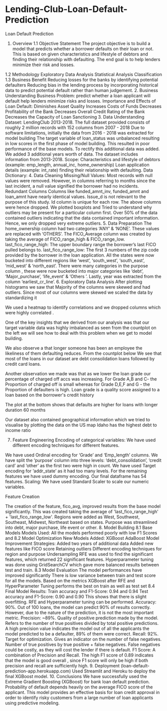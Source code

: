 # Lending-Club-Loan-Default-Prediction
Loan Default Prediction
1. Overview
1.1 Objective Statement
The project objective is to build a model that predicts whether a borrower defaults on their loan or not. This is based on given characteristics and lifestyle of debtors and finding their relationship with defaulting. The end goal is to help lenders minimize their risk and losses.

1.2 Methodology
Exploratory Data Analysis
Statistical Analysis
Classification
1.3 Business Benefit
Reducing losses for the banks by identifying potential defaulters
Reducing bias in the lending process by incorporating historical data to predict potential default rather than human judgement.
2. Business Understanding
Business Problem:
predict whether a loan applicant will default
help lenders minimize risks and losses.
Importance and Effects of Loan Default:
Diminishes Asset Quality
Increases Costs of Funds
Decreases Profitability of the Bank
Decreases Overall Credit Rating of the Bank
Decreases the Capacity of Loan Sanctioning
3. Data Understanding
Dataset: LendingClub 2013-2018.
The full dataset provided consists of roughly 2 million records with 152 columns from 2007 - 2018
Due to software limitations, initially the data from 2016 - 2018 was extracted for model building
The target variable of loan_status was unbalanced resulting in low scores in the first phase of model building. This resulted in poor performance of the base models. To rectify this additional data was added. We added 3 additional years worth of data. The dataset includes information from 2013-2018.
Scope:
Characteristics and lifestyle of debtors (example: emp_length, annual_inc, home_ownership)
Loan application details (example: int_rate)
finding their relationship with defaulting.
Data Dictionary:
4. Data Cleaning
Missing/Null Values: Most records with null values were removed. However, in columns referring to months since the last incident, a null value signified the borrower had no incidents.
Redundant Columns Columns like funded_amnt_inv, funded_amnt and loan_amnt have nearly identical values. Issue_d is not relevant to the purpose of this study. Id column is unique for each row. The above columns were hence dropped.
We plotted boxplots and Tried to understand why outliers may be present for a particular column first. Over 50% of the data contained outliers indicating that the data contained important information. Hence, we only dropped very extreme outliers.
5. Data Preparation
The home_ownership column had two categories ‘ANY’ & ‘NONE’. These values are replaced with ‘OTHERS’.
The FICO_Average column was created by taking the average of FICO_range_high & FICO_range_low.
last_fico_range_high: The upper boundary range the borrower’s last FICO pulled belongs to.
last_fico_range_low: The first 3 numbers of the zip code provided by the borrower in the loan application.
All the states were now bucketed into different regions like ‘west’, ‘south_west’, ‘south_east’, ‘mid_west’ & ‘north_east’.
There were many categories in the purpose column , these were now bucketed into major categories like ‘debt’, ‘Major_purchase’, ‘life_event’ & ‘Others ’.
Lastly, year was extracted from the column ‘earliest_cr_line’.
6. Exploratory Data Analysis
After plotting histograms we saw that Majority of the columns were skewed and had outliers. Since most of our columns were skewed we scaled the data by standardizing it

We used a heatmap to identify correlations and we dropped columns which were highly correlated .

One of the key insights that we derived from our analysis was that our target variable data was highly imbalanced as seen from the countplot on the left we will see how to deal with this problem when we get to model building.

We also observe a that longer someone has been an employee the likeliness of them defaulting reduces. From the countplot below We see that most of the loans in our dataset are debt consolidation loans followed by credit card loans.

Another observation we made was that as we lower the loan grade our percentage of charged off accs was increasing. For Grade A,B and C- the Proportion of charged off is small whereas for Grade D,E,F and G - the Proportion of defaulters is high. Loan grade is a quality score assigned to a loan based on the borrower's credit history

The plot at the bottom shows that defaults are higher for loans with longer duration 60 months

Our dataset also contained geographical information which we tried to visualise by plotting the data on the US map Idaho has the highest debt to income ratio

7. Feature Engineering
Encoding of categorical variables: We have used different encoding techniques for different features.

We have used Ordinal encoding for ‘Grade’ and ‘Emp_length’ columns. We have split the ‘purpose’ column into three levels: ‘debt_consolidation’, ‘credit card’ and ‘other’ as the first two were high in count. We have used Target encoding for ‘addr_state’ as it had too many levels.
For the remaining features we have used dummy encoding. Our final dataframe has 54 features.
Scaling: We have used Standard Scaler to scale our numeric variables.

Feature Creation

The creation of the feature, fico_avg, improved results from the base model significantly. This was created taking the average of 'last_fico_range_high' + 'last_fico_range_low'.
Regions were added as West, Southwest, Southeast, Midwest, Northeast based on states.
Purpose was streamlined into debt, major purchase, life event or other.
8. Model Building
8.1 Base Models
Models Used:
All the models performed poorly with low F1 Scores and
8.2 Model Optimization
New Models Added:
XGBoost
AdaBoost
Model Improvement Strategies:
Added two years of additional data
Added new features like FICO score
Retaining outliers
Different encoding techniques for region and purpose
Undersampling
RFE was used to find the significant features, which returned 22 significant features.
Hyperparameter tuning was done using GridSearchCV which gave more balanced results between test and train.
8.3 Model Evaluation
The model performances have improved significantly
There is low variance between train and test score for all the models.
Based on the metrics XGBoost after RFE and HyperParameter Tuning performs the best on train as well as test set
8.4 Final Model
Results:
Train accuracy and F1-Score: 0.94 and 0.94
Test accuracy and F1-Score: 0.90 and 0.90
This shows that there is slight overfitting. RFE and Hyperparameter tuning can be performed.
Accuracy: 90%. Out of 100 loans, the model can predict 90% of results correctly. However, due to the nature of the prediction, it is not the most important metric.
Precision: ~89%. Quality of positive prediction made by the model. Refers to the number of true positives divided by total positive predictions. A high precision value indicates the model out of all the applicants the model predicted to be a defaulter, 89% of them were correct.
Recall: 92%. Target for optimization. Gives an indicator on the number of false negatives. Number of true positives by true positive + false negatives. False negatives could be costly, as they will cost the lender if there is default.
F1 Score: A combination of Precision and Recall. The high F1 score of 0.89 indicates that the model is good overall , since F1 score will only be high if both precision and recall are sufficiently high.
9. Deployment (loan-default-prediction-app.herokuapp.com)
Used Streamlit and Heroku to deploy the final XGBoost model.
10. Conclusions
We have successfully used the Extreme Gradient Boosting (XGBoost) for bank loan default prediction.
Probability of default depends heavily on the average FICO score of the applicant.
This model provides an effective basis for loan credit approval in order to identify risky customers from a large number of loan applicants using predictive modeling.
